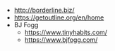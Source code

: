 - http://borderline.biz/
- https://getoutline.org/en/home
- BJ Fogg
  - https://www.tinyhabits.com/
  - https://www.bjfogg.com/
